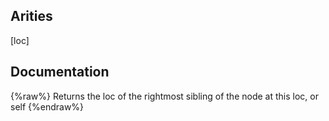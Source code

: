 ## Arities
[loc]

## Documentation
{%raw%}
Returns the loc of the rightmost sibling of the node at this loc, or self
{%endraw%}

